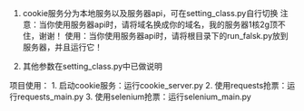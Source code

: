 1. cookie服务分为本地服务以及服务器api，可在setting_class.py自行切换
注意：当你使用服务器api时，请将域名换成你的域名，我的服务器1核2g顶不住，谢谢！
使用：当你使用服务器api时，请将根目录下的run_falsk.py放到服务器，并且运行它！

2. 其他参数在setting_class.py中已做说明


项目使用：
    1. 启动cookie服务：运行cookie_server.py
    2. 使用requests抢票：运行requests_main.py
    3. 使用selenium抢票：运行selenium_main.py
